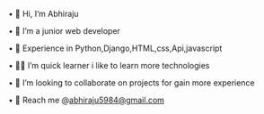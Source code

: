 • 👋 Hi, I’m Abhiraju

• 🙂 I’m a junior web developer

• 👀 Experience in Python,Django,HTML,css,Api,javascript

• 👨‍💻 I’m quick learner i like to learn more technologies

• 🤵 I’m looking to collaborate on projects for gain more experience

• 📧 Reach me @abhiraju5984@gmail.com

